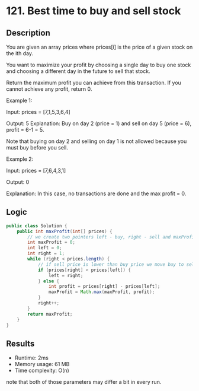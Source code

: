 # 121. Best time to buy and sell stock

## Description
You are given an array prices where prices[i] is the price of a given stock on the ith day.

You want to maximize your profit by choosing a single day to buy one stock and choosing a different day in the future to sell that stock.

Return the maximum profit you can achieve from this transaction. If you cannot achieve any profit, return 0.



Example 1:

Input: prices = [7,1,5,3,6,4]

Output: 5
Explanation: Buy on day 2 (price = 1) and sell on day 5 (price = 6), profit = 6-1 = 5.

Note that buying on day 2 and selling on day 1 is not allowed because you must buy before you sell.


Example 2:

Input: prices = [7,6,4,3,1]

Output: 0

Explanation: In this case, no transactions are done and the max profit = 0.



## Logic

```java
public class Solution {
    public int maxProfit(int[] prices) {
        // we create two pointers left - buy, right - sell and maxProfit variable
        int maxProfit = 0;
        int left = 0;
        int right = 1;
        while (right < prices.length) {
            // if sell price is lower than buy price we move buy to sell and move sell one cell right
            if (prices[right] < prices[left]) {
                left = right;
            } else {
                int profit = prices[right] - prices[left];
                maxProfit = Math.max(maxProfit, profit);
            }
            right++;
        }
        return maxProfit;
    }
}
```

## Results

- Runtime: 2ms
- Memory usage: 61 MB
- Time complexity: O(n)

note that both of those parameters may differ a bit in every run.
